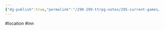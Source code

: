 ```yaml
---
{"dg-publish":true,"permalink":"/290-299-ttrpg-notes/295-current-games/11-weeping-city/wiki/location/dark-keep/"}
---
```



#location #inn 
